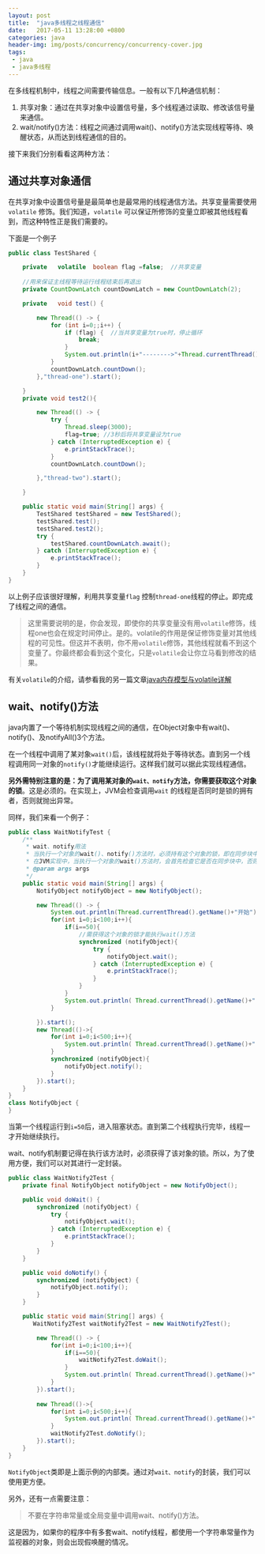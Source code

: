 ```yaml
---
layout: post
title:  "java多线程之线程通信"
date:   2017-05-11 13:28:00 +0800
categories: java
header-img: img/posts/concurrency/concurrency-cover.jpg
tags:
 - java
 - java多线程
---
```


在多线程机制中，线程之间需要传输信息。一般有以下几种通信机制：

1. 共享对象：通过在共享对象中设置信号量，多个线程通过读取、修改该信号量来通信。
2. wait/notify()方法：线程之间通过调用wait()、notify()方法实现线程等待、唤醒状态，从而达到线程通信的目的。

接下来我们分别看看这两种方法：

## 通过共享对象通信

在共享对象中设置信号量是最简单也是最常用的线程通信方法。共享变量需要使用`volatile` 修饰。我们知道，`volatile` 可以保证所修饰的变量立即被其他线程看到，而这种特性正是我们需要的。

下面是一个例子

```java
public class TestShared {

    private   volatile  boolean flag =false;  //共享变量
    
    //用来保证主线程等待运行线程结束后再退出
    private CountDownLatch countDownLatch = new CountDownLatch(2);

    private   void test() {

        new Thread(() -> {
            for (int i=0;;i++) {
                if (flag) {  //当共享变量为true时，停止循环
                    break;
                }
                System.out.println(i+"-------->"+Thread.currentThread().getName());
            }
            countDownLatch.countDown();
        },"thread-one").start();

    }
    private void test2(){

        new Thread(() -> {
            try {
                Thread.sleep(3000);
                flag=true; //3秒后将共享变量设为true
            } catch (InterruptedException e) {
                e.printStackTrace();
            }
            countDownLatch.countDown();

        },"thread-two").start();

    }

    public static void main(String[] args) {
        TestShared testShared = new TestShared();
        testShared.test();
        testShared.test2();
        try {
            testShared.countDownLatch.await();
        } catch (InterruptedException e) {
            e.printStackTrace();
        }
    }
}
```
以上例子应该很好理解，利用共享变量`flag` 控制`thread-one`线程的停止。即完成了线程之间的通信。

> 这里需要说明的是，你会发现，即使你的共享变量没有用`volatile`修饰，线程one也会在规定时间停止。是的。volatile的作用是保证修饰变量对其他线程的可见性。但这并不表明，你不用`volatile`修饰，其他线程就看不到这个变量了。你最终都会看到这个变化，只是`volatile`会让你立马看到修改的结果。

有关`volatile`的介绍，请参看我的另一篇文章[java内存模型与volatile详解](http://blog.wthfeng.com/java/2017/02/05/java%E5%86%85%E5%AD%98%E6%A8%A1%E5%9E%8B/)

## wait、notify()方法

java内置了一个等待机制实现线程之间的通信，在Object对象中有wait()、notify()、及notifyAll()3个方法。

在一个线程中调用了某对象`wait()`后，该线程就将处于等待状态。直到另一个线程调用同一对象的`notify()`才能继续运行。这样我们就可以据此实现线程通信。

**另外需特别注意的是：为了调用某对象的`wait、notify`方法，你需要获取这个对象的锁**。这是必须的。在实现上，JVM会检查调用`wait` 的线程是否同时是锁的拥有者，否则就抛出异常。

同样，我们来看一个例子：

```java
public class WaitNotifyTest {
    /**
     * wait、notify用法
     * 当执行一个对象的wait()、notify()方法时，必须持有这个对象的锁，即在同步块中调用方法
     * 在JVM实现中，当执行一个对象的wait()方法时，会首先检查它是否在同步块中，否则抛出异常
     * @param args args
     */
    public static void main(String[] args) {
        NotifyObject notifyObject = new NotifyObject();

        new Thread(() -> {
            System.out.println(Thread.currentThread().getName()+"开始");
            for(int i=0;i<100;i++){
                if(i==50){
                    //需获得这个对象的锁才能执行wait()方法
                    synchronized (notifyObject){
                        try {
                            notifyObject.wait();
                        } catch (InterruptedException e) {
                            e.printStackTrace();
                        }
                    }
                }
                System.out.println( Thread.currentThread().getName()+":"+i);
            }

        }).start();
        new Thread(()->{
            for(int i=0;i<500;i++){
                System.out.println( Thread.currentThread().getName()+":"+i);
            }
            synchronized (notifyObject){
                notifyObject.notify();
            }
        }).start();
    }
}
class NotifyObject {
}
```
当第一个线程运行到`i=50`后，进入阻塞状态。直到第二个线程执行完毕，线程一才开始继续执行。

 wait、notify机制要记得在执行该方法时，必须获得了该对象的锁。所以，为了使用方便，我们可以对其进行一定封装。

```java
public class WaitNotify2Test {
    private final NotifyObject notifyObject = new NotifyObject();

    public void doWait() {
        synchronized (notifyObject) {
            try {
                notifyObject.wait();
            } catch (InterruptedException e) {
                e.printStackTrace();
            }
        }
    }

    public void doNotify() {
        synchronized (notifyObject) {
            notifyObject.notify();
        }
    }

    public static void main(String[] args) {
       WaitNotify2Test waitNotify2Test = new WaitNotify2Test();

        new Thread(() -> {
            for(int i=0;i<100;i++){
                if(i==50){
                    waitNotify2Test.doWait();
                }
                System.out.println( Thread.currentThread().getName()+":"+i);
            }
        }).start();
        
        new Thread(()->{
            for(int i=0;i<500;i++){
                System.out.println( Thread.currentThread().getName()+":"+i);
            }
            waitNotify2Test.doNotify();
        }).start();
    }
}
```
`NotifyObject`类即是上面示例的内部类。通过对`wait、notify`的封装，我们可以使用更方便。

另外，还有一点需要注意：
> 不要在字符串常量或全局变量中调用wait、notify()方法。

这是因为，如果你的程序中有多套wait、notify线程，都使用一个字符串常量作为监视器的对象，则会出现假唤醒的情况。







